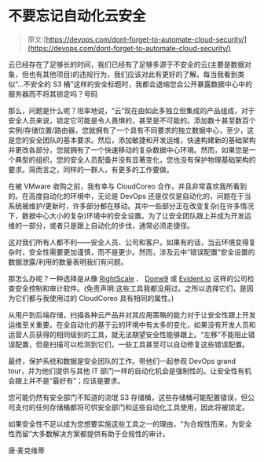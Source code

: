 # 不要忘记自动化云安全

> 原文:[https://devops.com/dont-forget-to-automate-cloud-security/](https://devops.com/dont-forget-to-automate-cloud-security/)

云已经存在了足够长的时间，我们已经有了足够多源于不安全的云(主要是数据对象，但也有其他项目)的违规行为，我们应该对此有更好的了解。每当我看到类似“…不安全的 S3 桶”这样的安全标题时，我都会退缩您会公开暴露数据中心中的服务器而不将其锁定吗？号码

那么，问题是什么呢？坦率地说，“云”现在由如此多独立但集成的产品组成，对于安全人员来说，锁定它可能是令人畏惧的，甚至是不可能的。添加数十甚至数百个实例/存储位置/路由器，您就拥有了一个具有不同要求的独立数据中心，至少，这是您的安全团队的基本要求。然后，添加敏捷和开发运维，快速构建新的基础架构并更改各部分，您就拥有了一个快速移动的复杂数据中心环境。然而，如果您是一个典型的组织，您的安全人员配备并没有显著变化，您也没有保护物理基础架构的要求。简而言之，同样的一群人，有更多的工作要做。

在被 VMware 收购之前，我有幸与 CloudCoreo 合作，并且非常喜欢我所看到的。在高度自动化的环境中，无论是 DevOps 还是仅仅是自动化的，问题在于当系统被维护/更新时，许多部分都在移动。其中一些部分正在改变复杂(在许多情况下，数据中心大小的复杂)环境中的安全设置。为了让安全团队跟上并成为开发运维的一部分，或者只是跟上自动化的步伐，通常必须走捷径。

这对我们所有人都不利——安全人员、公司和客户。如果有的话，当云环境变得复杂时，安全性需要更加谨慎，而不是更少。然而，涉及云中“错误配置”安全设置的数据泄露/利用的数量表明我们有问题。

那怎么办呢？一种选择是从像 [RightScale](https://www.rightscale.com/) 、 [Dome9](https://dome9.com/) 或 [Evident.io](https://www.evident.io/) 这样的公司检查安全控制和审计软件。(免责声明:这些工具我都没用过。之所以选择它们，是因为它们都与我使用过的 CloudCoreo 具有相同的属性。)

从用户到后端存储，扫描各种云产品并对其应用策略的能力对于让安全性跟上开发运维至关重要。在全自动化的基于云的环境中有太多的变化，如果没有开发人员和运营人员获得的相同级别的工具，就无法期望安全性能够跟上。“左移”不能阻止错误配置，但是扫描可以检测到它们，一些工具甚至可以自动修复这些错误配置。

最终，保护系统和数据是安全团队的工作。带他们一起参观 DevOps grand tour，并为他们提供与其他 IT 部门一样的自动化机会是强制性的。让安全性有机会跟上并不是“最好有”；应该是要求。

您可能仍然有安全部门不知道的流氓 S3 存储桶，这些存储桶可能配置错误，但公司支付的任何存储桶都将可供安全部门和这些自动化工具使用，因此将被锁定。

如果安全性不足以成为您想要实施这些工具之一的理由，“为合规性而来，为安全性而留”大多数解决方案都提供有助于合规性的审计。

唐·麦克维蒂